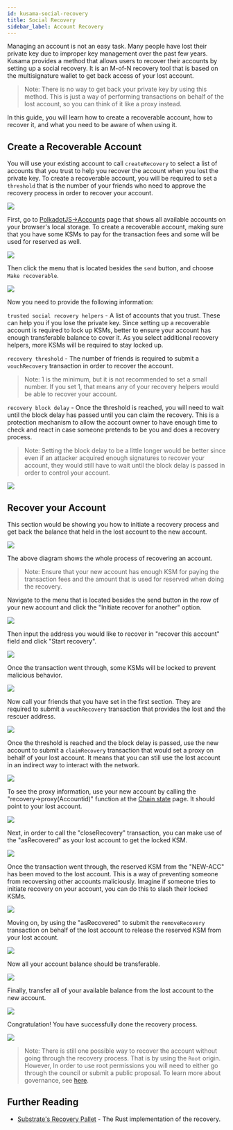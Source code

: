 ```yaml
---
id: kusama-social-recovery
title: Social Recovery
sidebar_label: Account Recovery
---
```


Managing an account is not an easy task. Many people have lost their private key due to improper key
management over the past few years. Kusama provides a method that allows users to recover their
accounts by setting up a social recovery. It is an M-of-N recovery tool that is based on the
multisignature wallet to get back access of your lost account.

> Note: There is no way to get back your private key by using this method. This is just a way of
> performing transactions on behalf of the lost account, so you can think of it like a proxy
> instead.

In this guide, you will learn how to create a recoverable account, how to recover it, and what you
need to be aware of when using it.

## Create a Recoverable Account

You will use your existing account to call `createRecovery` to select a list of accounts that you
trust to help you recover the account when you lost the private key. To create a recoverable
account, you will be required to set a `threshold` that is the number of your friends who need to
approve the recovery process in order to recover your account.

![](/img/recovery/social-recovery-diag-1.png)

First, go to [PolkadotJS->Accounts](https://polkadot.js.org/apps/#/accounts) page that shows all
available accounts on your browser's local storage. To create a recoverable account, making sure
that you have some KSMs to pay for the transaction fees and some will be used for reserved as well.

![](/img/recovery/social-recovery-1.png)

Then click the menu that is located besides the `send` button, and choose `Make recoverable`.

![](/img/recovery/social-recovery-2.png)

Now you need to provide the following information:

`trusted social recovery helpers` - A list of accounts that you trust. These can help you if you
lose the private key. Since setting up a recoverable account is required to lock up KSMs, better to
ensure your account has enough transferable balance to cover it. As you select additional recovery
helpers, more KSMs will be required to stay locked up.

`recovery threshold` - The number of friends is required to submit a `vouchRecovery` transaction in
order to recover the account.

> Note: 1 is the minimum, but it is not recommended to set a small number. If you set 1, that means
> any of your recovery helpers would be able to recover your account.

`recovery block delay` - Once the threshold is reached, you will need to wait until the block delay
has passed until you can claim the recovery. This is a protection mechanism to allow the account
owner to have enough time to check and react in case someone pretends to be you and does a recovery
process.

> Note: Setting the block delay to be a little longer would be better since even if an attacker
> acquired enough signatures to recover your account, they would still have to wait until the block
> delay is passed in order to control your account.

![](/img/recovery/social-recovery-3.png)

## Recover your Account

This section would be showing you how to initiate a recovery process and get back the balance that
held in the lost account to the new account.

![](/img/recovery/social-recovery-diag-2.png)

The above diagram shows the whole process of recovering an account.

> Note: Ensure that your new account has enough KSM for paying the transaction fees and the amount
> that is used for reserved when doing the recovery.

Navigate to the menu that is located besides the send button in the row of your new account and
click the "Initiate recover for another" option.

![](/img/recovery/social-recovery-4.png)

Then input the address you would like to recover in "recover this account" field and click "Start
recovery".

![](/img/recovery/social-recovery-5.png)

Once the transaction went through, some KSMs will be locked to prevent malicious behavior.

![](/img/recovery/social-recovery-6.png)

Now call your friends that you have set in the first section. They are required to submit a
`vouchRecovery` transaction that provides the lost and the rescuer address.

![](/img/recovery/social-recovery-7.png)

Once the threshold is reached and the block delay is passed, use the new account to submit a
`claimRecovery` transaction that would set a proxy on behalf of your lost account. It means that you
can still use the lost account in an indirect way to interact with the network.

![](/img/recovery/social-recovery-8.png)

To see the proxy information, use your new account by calling the "recovery->proxy(Accountid)"
function at the [Chain state](https://polkadot.js.org/apps/#/chainstate) page. It should point to
your lost account.

![](/img/recovery/social-recovery-9.png)

Next, in order to call the "closeRecovery" transaction, you can make use of the "asRecovered" as
your lost account to get the locked KSM.

![](/img/recovery/social-recovery-10.png)

Once the transaction went through, the reserved KSM from the "NEW-ACC" has been moved to the lost
account. This is a way of preventing someone from recoversing other accounts maliciously. Imagine if
someone tries to initiate recovery on your account, you can do this to slash their locked KSMs.

![](/img/recovery/social-recovery-11.png)

Moving on, by using the "asRecovered" to submit the `removeRecovery` transaction on behalf of the
lost account to release the reserved KSM from your lost account.

![](/img/recovery/social-recovery-12.png)

Now all your account balance should be transferable.

![](/img/recovery/social-recovery-13.png)

Finally, transfer all of your available balance from the lost account to the new account.

![](/img/recovery/social-recovery-14.png)

Congratulation! You have successfully done the recovery process.

![](/img/recovery/social-recovery-15.png)

> Note: There is still one possible way to recover the account without going through the recovery
> process. That is by using the `Root` origin. However, In order to use root permissions you will
> need to either go through the council or submit a public proposal. To learn more about governance,
> see [here](learn-governance).

## Further Reading

- [Substrate's Recovery Pallet](https://github.com/paritytech/substrate/blob/master/frame/recovery/src/lib.rs) -
  The Rust implementation of the recovery.

